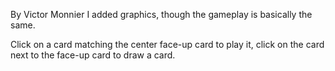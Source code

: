 By Victor Monnier
I added graphics, though the gameplay is basically the same.

Click on a card matching the center face-up card to play it, click on the card next to the face-up card to draw a card. 